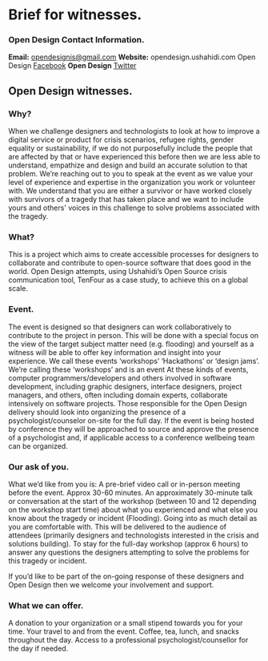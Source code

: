 
# Brief for witnesses.


### Open Design Contact Information.

**Email:** opendesignis@gmail.com
**Website:** opendesign.ushahidi.com
Open Design [Facebook](https://www.facebook.com/OpenDesignIs/)
**Open Design** [Twitter](https://twitter.com/opendesignis)


## Open Design witnesses.

### Why?
When we challenge designers and technologists to look at how to improve a digital service or product for crisis scenarios, refugee rights, gender equality or sustainability, if we do not purposefully include the people that are affected by that or have experienced this before then we are less able to understand, empathize and design and build an accurate solution to that problem.
We’re reaching out to you to speak at the event as we value your level of experience and expertise in the organization you work or volunteer with. We understand that you are either a survivor or have worked closely with survivors of a tragedy that has taken place and we want to include yours and others' voices in this challenge to solve problems associated with the tragedy. 

### What?
This is a project which aims to create accessible processes for designers to collaborate and contribute to open-source software that does good in the world. Open Design attempts, using Ushahidi’s Open Source crisis communication tool, TenFour as a case study, to achieve this on a global scale.

### Event.
The event is designed so that designers can work collaboratively to contribute to the project in person. This will be done with a special focus on the view of the target subject matter need (e.g. flooding) and yourself as a witness will be able to offer key information and insight into your experience. 
We call these events ‘workshops’ ‘Hackathons’ or ‘design jams’. We’re calling these ‘workshops’ and is an event At these kinds of events, computer programmers/developers and others involved in software development, including graphic designers, interface designers, project managers, and others, often including domain experts, collaborate intensively on software projects.
Those responsible for the Open Design delivery should look into organizing the presence of a psychologist/counselor on-site for the full day. If the event is being hosted by conference they will be approached to source and approve the presence of a psychologist and, if applicable access to a conference wellbeing team can be organized.

### Our ask of you.
What we’d like from you is:
A pre-brief video call or in-person meeting before the event. Approx 30-60 minutes.
An approximately 30-minute talk or conversation at the start of the workshop (between 10 and 12 depending on the workshop start time) about what you experienced and what else you know about the tragedy or incident (Flooding). Going into as much detail as you are comfortable with. This will be delivered to the audience of attendees (primarily designers and technologists interested in the crisis and solutions building).
To stay for the full-day workshop (approx 6 hours) to answer any questions the designers attempting to solve the problems for this tragedy or incident.

If you’d like to be part of the on-going response of these designers and Open Design then we welcome your involvement and support.

### What we can offer.
A donation to your organization or a small stipend towards you for your time.
Your travel to and from the event.
Coffee, tea, lunch, and snacks throughout the day.
Access to a professional psychologist/counsellor for the day if needed.



